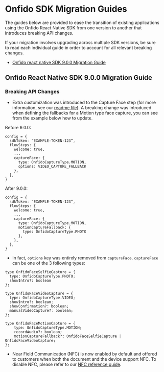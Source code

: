 # Onfido SDK Migration Guides

The guides below are provided to ease the transition of existing applications using the Onfido React Native SDK from one version to another that introduces breaking API changes.

If your migration involves upgrading across multiple SDK versions, be sure to read each individual guide in order to account for all relevant breaking changes.

* [Onfido react native SDK 9.0.0 Migration Guide](#onfido-rn-sdk-900-migration-guide)

## Onfido React Native SDK 9.0.0 Migration Guide

### Breaking API Changes

- Extra customization was introduced to the Capture Face step (for more information, see our [readme file](https://github.com/onfido/react-native-sdk/blob/master/README.md#2-parameter-details)). A breaking change was introduced when defining the fallbacks for a Motion type face capture, you can see from the example below how to update.

Before 9.0.0:

```
config = {
  sdkToken: “EXAMPLE-TOKEN-123”,
  flowSteps: {
    welcome: true,
    ...
    captureFace: {
      type: OnfidoCaptureType.MOTION,
      options: VIDEO_CAPTURE_FALLBACK
    },
  },
}
```

After 9.0.0: 

```
config = {
  sdkToken: “EXAMPLE-TOKEN-123”,
  flowSteps: {
    welcome: true,
    ...
    captureFace: {
      type: OnfidoCaptureType.MOTION,
      motionCaptureFallback: {
        type: OnfidoCaptureType.PHOTO
      },
    },
  },
}
```

- In fact, `options` key was entirely removed from `captureFace`. `captureFace` can be one of the 3 following types:

```
type OnfidoFaceSelfieCapture = {
  type: OnfidoCaptureType.PHOTO;
  showIntro?: boolean
};

type OnfidoFaceVideoCapture = {
  type: OnfidoCaptureType.VIDEO;
  showIntro?: boolean;
  showConfirmation?: boolean;
  manualVideoCapture?: boolean;
};

type OnfidoFaceMotionCapture = {
    type: OnfidoCaptureType.MOTION;
    recordAudio?: boolean;
    motionCaptureFallback?: OnfidoFaceSelfieCapture | OnfidoFaceVideoCapture;
};
```

- Near Field Communication (NFC) is now enabled by default and offered to customers when both the document and the device support NFC. To disable NFC, please refer to our [NFC reference guide](https://developers.onfido.com/guide/document-report-nfc#react-native-1).


